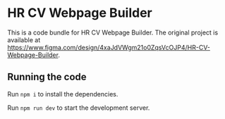 
  # HR CV Webpage Builder

  This is a code bundle for HR CV Webpage Builder. The original project is available at https://www.figma.com/design/4xaJdVWgm21o0ZqsVcOJP4/HR-CV-Webpage-Builder.

  ## Running the code

  Run `npm i` to install the dependencies.

  Run `npm run dev` to start the development server.
  
